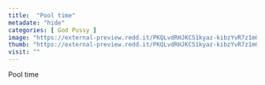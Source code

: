 ```yaml
---
title:  "Pool time"
metadate: "hide"
categories: [ God Pussy ]
image: "https://external-preview.redd.it/PKQLvdRHJKC51kyaz-kibzYvR7z1mG8FkEnpApAARIM.jpg?auto=webp&s=52780836e10e8a78b1c07d7afc1c6b3282c4d5b9"
thumb: "https://external-preview.redd.it/PKQLvdRHJKC51kyaz-kibzYvR7z1mG8FkEnpApAARIM.jpg?width=1080&crop=smart&auto=webp&s=bd118984a550a59ca2a24a5fbd7c96c0fa1e5481"
visit: ""
---
```

Pool time
